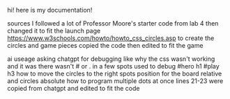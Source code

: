 hi!
here is my documentation!

sources
I followed a lot of Professor Moore's starter code from lab 4 then changed it to fit the launch page
https://www.w3schools.com/howto/howto_css_circles.asp to create the circles and game pieces copied the code then edited to fit the game

ai useage
asking chatgpt for debugging like why the css wasn't working and it was there wasn't # or . in a few spots 
used to debug #hero h1 #play h3 
how to move the circles to the right spots 
position for the board relative and circles absolute
how to program multiple dots at once lines 21-23 were copied from chatgpt and edited to fit the code

